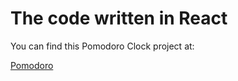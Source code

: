 # The code written in React

You can find this Pomodoro Clock project at:

[Pomodoro](https://efem213.github.io/Pomodoro-Clock/)

